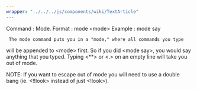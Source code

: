 ```yaml
---
wrapper: "../../../js/components/wiki/TextArticle"
---
```

Command : Mode.
Format  : mode &lt;mode&gt;
Example : mode say
 
     The mode command puts you in a "mode," where all commands you type
will be appended to &lt;mode&gt; first.  So if you did &lt;mode say&gt;, you would
say anything that you typed.  Typing &lt;**&gt; or &lt;.&gt; on an empty line will
take you out of mode.  
 
NOTE:  If you want to escape out of mode you will need to use a double
bang (ie. &lt;!!look&gt; instead of just &lt;!look&gt;).
